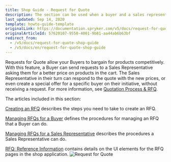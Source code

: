 ```yaml
---
title: Shop Guide - Request for Quote
description: The section can be used when a buyer and a sales representative can negotiate a better price on products in the cart.
last_updated: Sep 14, 2020
template: howto-guide-template
originalLink: https://documentation.spryker.com/v5/docs/request-for-quote-shop-guide
originalArticleId: 57620107-9550-4001-9b81-aa44ab6b63bf
redirect_from:
  - /v5/docs/request-for-quote-shop-guide
  - /v5/docs/en/request-for-quote-shop-guide
---
```


Requests for Quote allow your Buyers to bargain for products competitively. With this feature, a Buyer can send requests to a Sales Representative asking them for a better price on products in the cart. The Sales Representative in their turn can respond to the quote with the new prices, or even create a special offer for a specific buyer on their initiative, without receiving a request. For more information, see [Quotation Process & RFQ](/docs/scos/user/features/quotation-process-feature-overview.html).

The articles included in this section:

[Creating an RFQ](/docs/scos/user/shop-user-guides/shop-guide-customer-account/shop-guide-quote-requests/shop-guide-creating-a-request-for-quote.html) describes the steps you need to take to create an RFQ.

[Managing RFQs for a Buyer](/docs/scos/user/shop-user-guides/shop-guide-customer-account/shop-guide-quote-requests/shop-guide-managing-requests-for-quotes-for-a-buyer.html) defines the procedures for managing an RFQ that a Buyer can do.

[Managing RFQs for a Sales Representative](/docs/scos/user/shop-user-guides/shop-guide-customer-account/shop-guide-quote-requests/shop-guide-managing-requests-for-quotes-for-a-sales-representative.html) describes the procedures a Sales Representative can do.

[RFQ: Reference Information](/docs/scos/user/shop-user-guides/shop-guide-customer-account/references/request-for-quote-reference-information.html) contains details on the UI elements for the RFQ pages in the shop application.
![Request for Quote](https://spryker.s3.eu-central-1.amazonaws.com/docs/User+Guides/Shop+User+Guides/RFQ/rfq-gif.gif)
